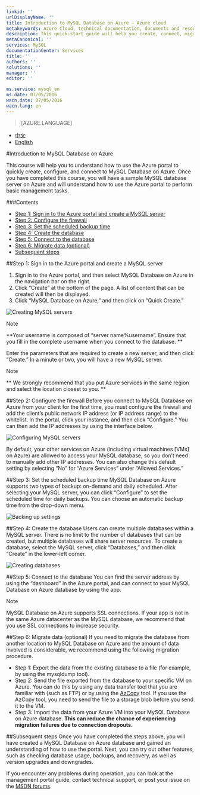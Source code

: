 ```yaml
---
linkid: ''
urlDisplayName: ''
title: Introduction to MySQL Database on Azure – Azure cloud
metakeywords: Azure Cloud, technical documentation, documents and resources, MySQL, database, beginner’s guide, Azure MySQL, MySQL PaaS, Azure MySQL PaaS, Azure MySQL Service, Azure RDS
description: This quick-start guide will help you create, connect, migrate, monitor, and manage your MySQL database in just a few minutes. By following the steps in this introduction, you will be able to create and use your own MySQL database.
metaCanonical: ''
services: MySQL
documentationCenter: Services
title: ''
authors: ''
solutions: ''
manager: ''
editor: ''

ms.service: mysql_en
ms.date: 07/05/2016
wacn.date: 07/05/2016
wacn.lang: en
---
```


> [AZURE.LANGUAGE]
- [中文](./mysql-database-get-started.md)
- [English](./mysql-database-enus-get-started.md)

#Introduction to MySQL Database on Azure

This course will help you to understand how to use the Azure portal to quickly create, configure, and connect to MySQL Database on Azure. Once you have completed this course, you will have a sample MySQL database server on Azure and will understand how to use the Azure portal to perform basic management tasks.

###Contents
- [Step 1: Sign in to the Azure portal and create a MySQL server](#step1)
- [Step 2: Configure the firewall](#step2)
- [Step 3: Set the scheduled backup time](#step3)
- [Step 4: Create the database](#step4)
- [Step 5: Connect to the database](#step5)
- [Step 6: Migrate data (optional)](#step6)
- [Subsequent steps](#nextstep)

##<a id="step1"></a>Step 1: Sign in to the Azure portal and create a MySQL server
1. Sign in to the Azure portal, and then select MySQL Database on Azure in the navigation bar on the right. 
2. Click “Create” at the bottom of the page. A list of content that can be created will then be displayed.
3. Click “MySQL Database on Azure,” and then click on “Quick Create.”

![Creating MySQL servers](./media/mysql-database-get-started/create-mysql-server-en.png)

>[!NOTE]
>**Your username is composed of “server name%username”. Ensure that you fill in the complete username when you connect to the database. **

Enter the parameters that are required to create a new server, and then click “Create.” In a minute or two, you will have a new MySQL server.

>[!NOTE]
>** We strongly recommend that you put Azure services in the same region and select the location closest to you. **

##<a id="step2"></a>Step 2: Configure the firewall
Before you connect to MySQL Database on Azure from your client for the first time, you must configure the firewall and add the client’s public network IP address (or IP address range) to the whitelist. In the portal, click your instance, and then click “Configure.” You can then add the IP addresses by using the interface below.

![Configuring MySQL servers](./media/mysql-database-get-started/config-mysql-server-en.png)

By default, your other services on Azure (including virtual machines [VMs] on Azure) are allowed to access your MySQL database, so you don’t need to manually add other IP addresses. You can also change this default setting by selecting “No” for “Azure Services” under “Allowed Services.”

##<a id="step3"></a>Step 3: Set the scheduled backup time
MySQL Database on Azure supports two types of backup: on-demand and daily scheduled. After selecting your MySQL server, you can click “Configure” to set the scheduled time for daily backups. You can choose an automatic backup time from the drop-down menu.

![Backing up settings](./media/mysql-database-get-started/config-backup-window-en.png)

##<a id="step4"></a>Step 4: Create the database
Users can create multiple databases within a MySQL server. There is no limit to the number of databases that can be created, but multiple databases will share server resources. To create a database, select the MySQL server, click “Databases,” and then click “Create” in the lower-left corner.

![Creating databases](./media/mysql-database-get-started/create-mysql-db-en.png)

##<a id="step5"></a>Step 5: Connect to the database
You can find the server address by using the “dashboard” in the Azure portal, and can connect to your MySQL Database on Azure database by using the app.
>[!NOTE]
>MySQL Database on Azure supports SSL connections. If your app is not in the same Azure datacenter as the MySQL database, we recommend that you use SSL connections to increase security.

##<a id="step6"></a>Step 6: Migrate data (optional)
If you need to migrate the database from another location to MySQL Database on Azure and the amount of data involved is considerable, we recommend using the following migration procedure. 
- Step 1: Export the data from the existing database to a file (for example, by using the mysqldump tool). 
- Step 2: Send the file exported from the database to your specific VM on Azure. You can do this by using any data transfer tool that you are familiar with (such as FTP) or by using the [AzCopy](../storage/storage-use-azcopy.md) tool. If you use the AzCopy tool, you need to send the file to a storage blob before you send it to the VM. 
- Step 3: Import the data from your Azure VM into your MySQL Database on Azure database. **This can reduce the chance of experiencing migration failures due to connection dropouts.**

##<a id="nextstep"></a>Subsequent steps
Once you have completed the steps above, you will have created a MySQL Database on Azure database and gained an understanding of how to use the portal. Next, you can try out other features, such as checking database usage, backups, and recovery, as well as version upgrades and downgrades.

If you encounter any problems during operation, you can look at the management portal guide, contact technical support, or post your issue on the [MSDN forums](https://social.msdn.microsoft.com/Forums/zh-cn/home?forum=AzureMySQLRDS).

<!--HONumber=81-->